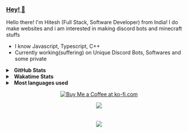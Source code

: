 ### [Hey! 👋](https://hvlxh.tk)

Hello there! I'm Hitesh (Full Stack, Software Developer) from India! I do make websites and i am interested in making discord bots and minecraft stuffs

- I know Javascript, Typescript, C++
- Currently working(suffering) on Unique Discord Bots, Softwares and some private

<details>
  <summary><b>&nbsp;&nbsp;GitHub Stats</b></summary>
  <br/>
  <a href="https://github.com/hvlxh">
    <img src="/profile.svg" width="500">
  </a>
</details>

<details>
  <summary><b>&nbsp;&nbsp;Wakatime Stats</b></summary>
  <br/>
  <a href="https://github.com/hvlxh">
    <img src="https://github-readme-stats.vercel.app/api/wakatime?username=hvlxh&theme=dark"/>
  </a>
</details>

<details>
  <summary><b>&nbsp;&nbsp;Most languages used</b></summary>
  <br/>
  <a href="https://github.com/hvlxh">
    <img src="/languages.svg" width="600">    
  </a>
</details>

<p align="center">
  <a href='https://ko-fi.com/hvlxh' target='_blank'>
    <img height='35' style='border:0px;height:46px;' src='https://az743702.vo.msecnd.net/cdn/kofi3.png?v=0' border='0' alt='Buy Me a Coffee at ko-fi.com' />
  </a>
</p>

<p align="center">
  <a href="https://github.com/hvlxh">
    <img src="https://komarev.com/ghpvc/?username=hvlxh&style=for-the-badge"/>
  </a>
</p>

<p align="center"><br>
  <a href="https://discord.com/users/749560311312285696">
    <img src="https://lanyard-profile-readme.vercel.app/api/749560311312285696"/>
  </a>
</p>
